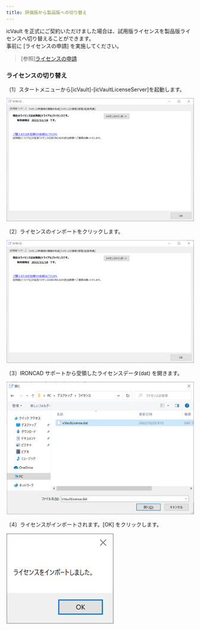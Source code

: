 ```yaml
---
title: 評価版から製品版への切り替え
---
```


icVault を正式にご契約いただけました場合は、試用版ライセンスを製品版ライセンスへ切り替えることができます。<br>
事前に [ライセンスの申請] を実施してください。

> [参照][ライセンスの申請](./License/Li_apply.md)

### ライセンスの切り替え

〔1〕スタートメニューから[icVault]-[icVaultLicenseServer]を起動します。

![icVaultLicenseServer](./img/trial_change_001.png)

〔2〕ライセンスのインポートをクリックします。

![評価版確認画面](./img/trial_change_002.png)

〔3〕IRONCAD サポートから受領したライセンスデータ(dat) を開きます。

![インポート](./img/trial_change_003.png)

〔4〕ライセンスがインポートされます。[OK] をクリックします。

![OK](./img/trial_change_004.png)
